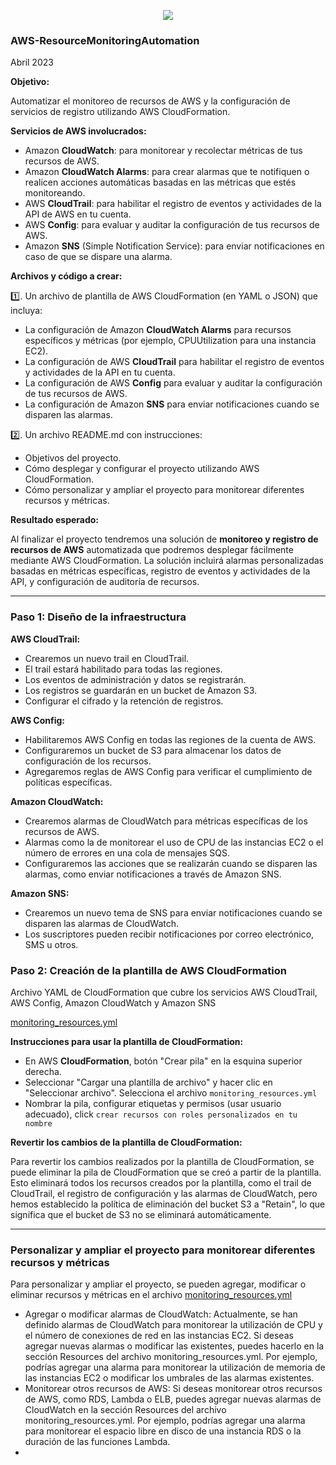 <p align="center">
  <img src="https://user-images.githubusercontent.com/126183973/233773172-cf7eefea-4a55-47ac-981f-17d0ebf2f5a8.jpg" />
</p>

### AWS-ResourceMonitoringAutomation 
Abril 2023

**Objetivo:**

Automatizar el monitoreo de recursos de AWS y la configuración de servicios de registro utilizando AWS CloudFormation.

**Servicios de AWS involucrados:**

  - Amazon **CloudWatch**: para monitorear y recolectar métricas de tus recursos de AWS.
  - Amazon **CloudWatch Alarms**: para crear alarmas que te notifiquen o realicen acciones automáticas basadas en las métricas que estés monitoreando.
  - AWS **CloudTrail**: para habilitar el registro de eventos y actividades de la API de AWS en tu cuenta.
  - AWS **Config**: para evaluar y auditar la configuración de tus recursos de AWS.
  - Amazon **SNS** (Simple Notification Service): para enviar notificaciones en caso de que se dispare una alarma.


**Archivos y código a crear:**

  :one:. Un archivo de plantilla de AWS CloudFormation (en YAML o JSON) que incluya:

   - La configuración de Amazon **CloudWatch Alarms** para recursos específicos y métricas (por ejemplo, CPUUtilization para una instancia EC2).
   - La configuración de AWS **CloudTrail** para habilitar el registro de eventos y actividades de la API en tu cuenta.
   - La configuración de AWS **Config** para evaluar y auditar la configuración de tus recursos de AWS.
   - La configuración de Amazon **SNS** para enviar notificaciones cuando se disparen las alarmas.
    
  :two:. Un archivo README.md con instrucciones:

   - Objetivos del proyecto.
   - Cómo desplegar y configurar el proyecto utilizando AWS CloudFormation.
   - Cómo personalizar y ampliar el proyecto para monitorear diferentes recursos y métricas.
    
**Resultado esperado:**

Al finalizar el proyecto tendremos una solución de **monitoreo y registro de recursos de AWS** automatizada que podremos desplegar fácilmente mediante AWS CloudFormation. La solución incluirá alarmas personalizadas basadas en métricas específicas, registro de eventos y actividades de la API, y configuración de auditoría de recursos.

***

### Paso 1: Diseño de la infraestructura

**AWS CloudTrail:**
  - Crearemos un nuevo trail en CloudTrail.
  - El trail estará habilitado para todas las regiones.
  - Los eventos de administración y datos se registrarán.
  - Los registros se guardarán en un bucket de Amazon S3.
  - Configurar el cifrado y la retención de registros.

**AWS Config:**
  - Habilitaremos AWS Config en todas las regiones de la cuenta de AWS.
  - Configuraremos un bucket de S3 para almacenar los datos de configuración de los recursos.
  - Agregaremos reglas de AWS Config para verificar el cumplimiento de políticas específicas.

**Amazon CloudWatch:**
  - Crearemos alarmas de CloudWatch para métricas específicas de los recursos de AWS.
  - Alarmas como la de monitorear el uso de CPU de las instancias EC2 o el número de errores en una cola de mensajes SQS.
  - Configuraremos las acciones que se realizarán cuando se disparen las alarmas, como enviar notificaciones a través de Amazon SNS.

**Amazon SNS:**
  - Crearemos un nuevo tema de SNS para enviar notificaciones cuando se disparen las alarmas de CloudWatch.
  - Los suscriptores pueden recibir notificaciones por correo electrónico, SMS u otros.

### Paso 2: Creación de la plantilla de AWS CloudFormation

Archivo YAML de CloudFormation que cubre los servicios AWS CloudTrail, AWS Config, Amazon CloudWatch y Amazon SNS

[monitoring_resources.yml](https://github.com/ccalvop/AWS-ResourceMonitoringAutomation/blob/main/monitoring_resources.yml)

**Instrucciones para usar la plantilla de CloudFormation:**
  - En AWS **CloudFormation**, botón "Crear pila" en la esquina superior derecha.
  - Seleccionar "Cargar una plantilla de archivo" y hacer clic en "Seleccionar archivo". Selecciona el archivo `monitoring_resources.yml` 
  - Nombrar la pila, configurar etiquetas y permisos (usar usuario adecuado), click `crear recursos con roles personalizados en tu nombre`

**Revertir los cambios de la plantilla de CloudFormation:**

Para revertir los cambios realizados por la plantilla de CloudFormation, se puede eliminar la pila de CloudFormation que se creó a partir de la plantilla. Esto eliminará todos los recursos creados por la plantilla, como el trail de CloudTrail, el registro de configuración y las alarmas de CloudWatch, pero hemos establecido la política de eliminación del bucket S3 a "Retain", lo que significa que el bucket de S3 no se eliminará automáticamente.

***

### Personalizar y ampliar el proyecto para monitorear diferentes recursos y métricas

Para personalizar y ampliar el proyecto, se pueden agregar, modificar o eliminar recursos y métricas en el archivo [monitoring_resources.yml](https://github.com/ccalvop/AWS-ResourceMonitoringAutomation/blob/main/monitoring_resources.yml)

  - Agregar o modificar alarmas de CloudWatch: Actualmente, se han definido alarmas de CloudWatch para monitorear la utilización de CPU y el número de conexiones de red en las instancias EC2. Si deseas agregar nuevas alarmas o modificar las existentes, puedes hacerlo en la sección Resources del archivo monitoring_resources.yml. Por ejemplo, podrías agregar una alarma para monitorear la utilización de memoria de las instancias EC2 o modificar los umbrales de las alarmas existentes.
  - Monitorear otros recursos de AWS: Si deseas monitorear otros recursos de AWS, como RDS, Lambda o ELB, puedes agregar nuevas alarmas de CloudWatch en la sección Resources del archivo monitoring_resources.yml. Por ejemplo, podrías agregar una alarma para monitorear el espacio libre en disco de una instancia RDS o la duración de las funciones Lambda.
  - 



